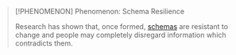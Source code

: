 >[!PHENOMENON] Phenomenon: Schema Resilience
>
>Research has shown that, once formed, [schemas](Schema.md) are resistant to change and people may completely disregard information which contradicts them.
>